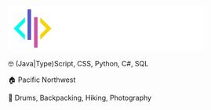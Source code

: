 ![Dylan Paulus Logo](https://raw.githubusercontent.com/ganderzz/ganderzz/master/logo.svg)

🤓 (Java|Type)Script, CSS, Python, C#, SQL

🏠 Pacific Northwest

🤹 Drums, Backpacking, Hiking, Photography
